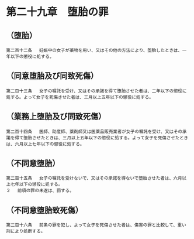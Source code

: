 # 第二十九章　堕胎の罪

## （堕胎）
```
第二百十二条 　妊娠中の女子が薬物を用い、又はその他の方法により、堕胎したときは、一年以下の懲役に処する。
```
## （同意堕胎及び同致死傷）
```
第二百十三条 　女子の嘱託を受け、又はその承諾を得て堕胎させた者は、二年以下の懲役に処する。よって女子を死傷させた者は、三月以上五年以下の懲役に処する。
```
## （業務上堕胎及び同致死傷）
```
第二百十四条 　医師、助産師、薬剤師又は医薬品販売業者が女子の嘱託を受け、又はその承諾を得て堕胎させたときは、三月以上五年以下の懲役に処する。よって女子を死傷させたときは、六月以上七年以下の懲役に処する。
```
## （不同意堕胎）
```
第二百十五条 　女子の嘱託を受けないで、又はその承諾を得ないで堕胎させた者は、六月以上七年以下の懲役に処する。
２ 　前項の罪の未遂は、罰する。
```
## （不同意堕胎致死傷）
```
第二百十六条 　前条の罪を犯し、よって女子を死傷させた者は、傷害の罪と比較して、重い刑により処断する。
```
